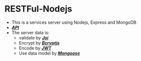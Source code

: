 # RESTFul-Nodejs

- This is a services server using Nodejs, Express and MongoDB 
- [***API***](https://restful-nodejs.onrender.com/api/v1/products)
- The server data is:
  - validate by [***Joi***](https://www.npmjs.com/package/joi)
  - Encrypt by [***Bcryptjs***](https://www.npmjs.com/package/bcryptjs)
  - Encode by [***JWT***](https://www.npmjs.com/package/jsonwebtoken)
  - Use data model by [***Mongoose***](https://www.npmjs.com/package/mongoose)
  

